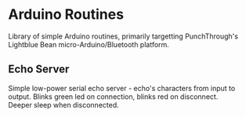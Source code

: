 # Arduino Routines
Library of simple Arduino routines, primarily targetting PunchThrough's Lightblue Bean micro-Arduino/Bluetooth platform.

## Echo Server
Simple low-power serial echo server - echo's characters from input to output.  Blinks green led on connection, blinks red on disconnect.  
Deeper sleep when disconnected.
